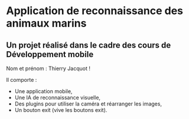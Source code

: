 # Application de reconnaissance des animaux marins

## Un projet réalisé dans le cadre des cours de Développement mobile

Nom et prénom : Thierry Jacquot !

Il comporte : 
- Une application mobile,
- Une IA de reconnaissance visuelle,
- Des plugins pour utiliser la caméra et réarranger les images,
- Un bouton exit (vive les boutons exit).